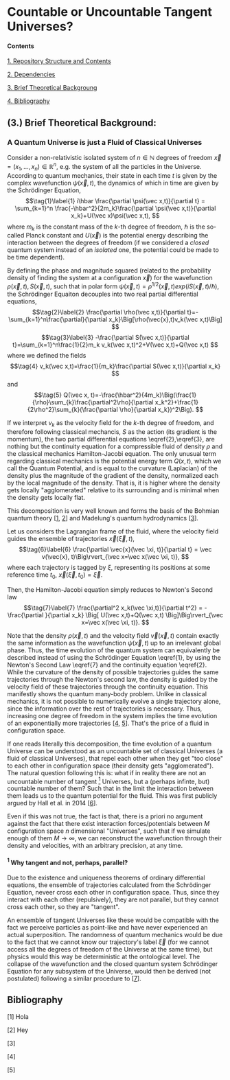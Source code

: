 # Countable or Uncountable Tangent Universes?
#### Contents
[1. Repository Structure and Contents](#B)

[2. Dependencies](#C)

[3. Brief Theoretical Backgroung](#A)

[4. Bibliography](#D)


##  <a id="A">(3.)</a> Brief Theoretical Background:
### A Quantum Universe is just a Fluid of Classical Universes

Consider a non-relativistic isolated system of $n\in\mathbb{N}$ degrees of freedom $\vec x=(x_1,...,x_n)\in\mathbb{R}^n$, e.g. the system of all the particles in the Universe. According to quantum mechanics, their state in each time $t$ is given by the complex wavefunction $\psi(\vec x,t)$, the dynamics of which in time are given by the Schrödinger Equation, 
$$\tag{1}\label{1}
i\hbar \frac{\partial \psi(\vec x,t)}{\partial t} = \sum_{k=1}^n \frac{-\hbar^2}{2m_k}\frac{\partial \psi(\vec x,t)}{\partial x_k}+U(\vec x)\psi(\vec x,t),
$$
where $m_k$ is the constant mass of the $k$-th degree of freedom, $\hbar$ is the so-called Planck constant and $U(\vec x)$ is the potential energy describing the interaction between the degrees of freedom (if we considered a *closed* quantum system instead of an *isolated* one, the potential could be made to be time dependent).

By defining the phase and magnitude squared (related to the probability density of finding the system at a configuration $\vec x$) for the wavefunction $\rho(\vec x,t),S(\vec x,t)$, such that in polar form $\psi(\vec x,t)=\rho^{1/2}(\vec x,t)exp(iS(\vec x,t)/\hbar)$, the Schrödinger Equaiton decouples into two real partial differential equations,
$$\tag{2}\label{2}
\frac{\partial \rho(\vec x,t)}{\partial t}=-\sum_{k=1}^n\frac{\partial}{\partial x_k}\Big[\rho(\vec{x},t)v_k(\vec x,t)\Big]
$$
$$\tag{3}\label{3}
-\frac{\partial S(\vec x,t)}{\partial t}=\sum_{k=1}^n\frac{1}{2}m_k v_k(\vec x,t)^2+V(\vec x,t)+Q(\vec x,t)
$$
where we defined the fields
$$\tag{4}
v_k(\vec x,t)=\frac{1}{m_k}\frac{\partial S(\vec x,t)}{\partial x_k}
$$
and
$$\tag{5}
Q(\vec x, t)=-\frac{\hbar^2}{4m_k}\Big(\frac{1}{\rho}\sum_{k}\frac{\partial^2\rho}{\partial x_k^2}+\frac{1}{2\rho^2}\sum_{k}(\frac{\partial \rho}{\partial x_k})^2\Big).
$$

If we interpret $v_k$ as the velocity field for the $k$-th degree of freedom, and therefore following classical mechancis, $S$ as the action (its gradient is the momentum), the two partial differential equations \eqref{2},\eqref{3}, are nothing but the continuity equation for a compressible fluid of density $\rho$ and the classical mechanics Hamilton-Jacobi equation. The only unusual term regarding classical mechanics is the potential energy term $Q(x,t)$, which we call the Quantum Potential, and is equal to the curvature (Laplacian) of the density plus the magnitude of the gradient of the density, normalized each by the local magnitude of the density. That is, it is higher where the density gets locally "agglomerated" relative to its surrounding and is minimal when the density gets locally flat.

This decomposition is very well known and forms the basis of the Bohmian quantum theory [[1](#1), [2](#2)] and Madelung's quantum hydrodynamics [[3](#3)].

Let us considers the Lagrangian frame of the fluid, where the velocity field guides the ensemble of trajectories $\vec x(\vec \xi,t)$, 
$$\tag{6}\label{6}
\frac{\partial \vec{x}(\vec \xi, t)}{\partial t} = \vec v(\vec{x}, t)\Big\rvert_{\vec x=\vec x(\vec \xi, t)},
$$
where each trajectory is tagged by $\xi$, representing its positions at some reference time $t_0$, $\vec x(\vec \xi, t_0)=\vec \xi$.

Then, the Hamilton-Jacobi equation simply reduces to Newton's Second law
$$\tag{7}\label{7}
\frac{\partial^2 x_k(\vec \xi,t)}{\partial t^2} = -\frac{\partial }{\partial x_k} \Big[ U(\vec x,t)+Q(\vec x,t) \Big]\Big\rvert_{\vec x=\vec x(\vec \xi, t)}.
$$

Note that the density $\rho(\vec x,t)$ and the velocity field $\vec v(\vec x,t)$ contain exactly the same information as the wavefunction $\psi(\vec x,t)$ up to an irrelevant global phase. Thus, the time evolution of the quantum system can equivalently be described instead of using the Schrödinger Equation \eqref{1}, by using the Newton's Second Law \eqref{7} and the continuity equation \eqref{2}. While the curvature of the density of possible trajectories guides the same trajectories through the Newton's second law, the density is guided by the velocity field of these trajectories through the continuity equation. This manifestly shows the quantum many-body problem. Unlike in classical mechanics, it is not possible to numerically evolve a single trajectory alone, since the information over the rest of trajectories is necessary. Thus, increasing one degree of freedom in the system implies the time evolution of an exponentially more trajectories [[4](#4), [5](#5)]. That's the price of a fluid in configuration space.

If one reads literally this decomposition, the time evolution of a quantum Universe can be understood as an uncountable set of classical Universes (a fluid of classical Universes), that repel each other when they get "too close" to each other in configuration space (their density gets "agglomerated"). The natural question following this is: what if in reality there are not an uncountable number of tangent [$^1$](#f) Universes, but a (perhaps infinte, but) countable number of them? Such that in the limit the interaction between them leads us to the quantum potential for the fluid. This was first publicly argued by Hall et al. in 2014 [[6](#6)].

Even if this was not true, the fact is that, there is a priori no argument against the fact that there exist interaction forces/potentials between $M$ configuration space $n$ dimensional "Universes", such that if we simulate enough of them $M\rightarrow \infty$, we can reconstruct the wavefunction through their density and velocities, with an arbitrary precision, at any time.


#### <a id="f">$^1$</a> Why tangent and not, perhaps, parallel?
 Due to the existence and uniqueness theorems of ordinary differential equations, the ensemble of trajectories calculated from the Schrödinger Equation, neveer cross each other in configuration space. Thus, since they interact with each other (repulsively), they are not parallel, but they cannot cross each other, so they are "tangent". 
 
 An ensemble of tangent Universes like these would be compatible with the fact we perceive particles as point-like and have never experienced an actual superposition. The randomness of quantum mechanics would be due to the fact that we cannot know our trajectory's label $\vec \xi$ (for we cannot access all the degrees of freedom of the Universe at the same time), but physics would this way be deterministic at the ontological level. The collapse of the wavefunction and the closed quantum system Schrödinger Equation for any subsystem of the Universe, would then be derived (not postulated) following a similar procedure to [[7](#7)].


## Bibliography
<a id="1">[1]</a> 
Hola

<a id="2">[2]</a> 
Hey

<a id="3">[3]</a> 

<a id="4">[4]</a> 

<a id="5">[5]</a> 


